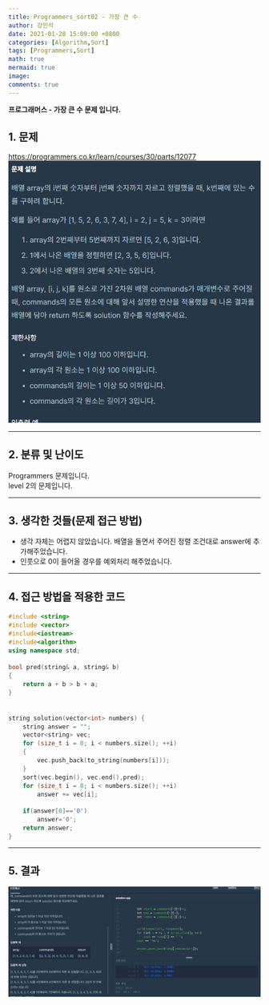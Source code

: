 ```yaml
---
title: Programmers_sort02 - 가장 큰 수
author: 강민석
date: 2021-01-28 15:09:00 +0800
categories: [Algorithm,Sort]
tags: [Programmers,Sort]
math: true
mermaid: true
image: 
comments: true
---
```


**프로그래머스 - 가장 큰 수 문제 입니다.**

## 1. 문제
<https://programmers.co.kr/learn/courses/30/parts/12077>
![](/assets/img/sample/Programmers/Sort01/Problem.PNG)  


-----  

## 2. 분류 및 난이도

Programmers 문제입니다.  
level 2의 문제입니다.  

-----  

## 3. 생각한 것들(문제 접근 방법)

- 생각 자체는 어렵지 않았습니다. 배열을 돌면서 주어진 정렬 조건대로 answer에 추가해주었습니다.
- 인풋으로 0이 들어올 경우를 예외처리 해주었습니다.
-----  

## 4. 접근 방법을 적용한 코드

```c++
#include <string>
#include <vector>
#include<iostream>
#include<algorithm>
using namespace std;

bool pred(string& a, string& b)
{
	return a + b > b + a;
}


string solution(vector<int> numbers) {
	string answer = "";
	vector<string> vec;
	for (size_t i = 0; i < numbers.size(); ++i)
	{
		vec.push_back(to_string(numbers[i]));	
	}
	sort(vec.begin(), vec.end(),pred);
	for (size_t i = 0; i < numbers.size(); ++i)
		answer += vec[i];

    if(answer[0]=='0')
        answer='0';
	return answer;
}
```
-----

## 5. 결과

![](/assets/img/sample/Programmers/Sort01/result.PNG)  












 
